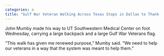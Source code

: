```yaml
---
categories: a
title: "Gulf War Veteran Walking Across Texas Stops in Dallas to Thank Researchers"
---
```


John Mumby made his way to UT Southwestern Medical Center on foot Wednesday, carrying a large backpack and a large Gulf War Veterans flag.



&#8220;This walk has given me renewed purpose,&#8221; Mumby said. &#8220;We need to help our veterans in a way that the system was meant to help them.&#8221;